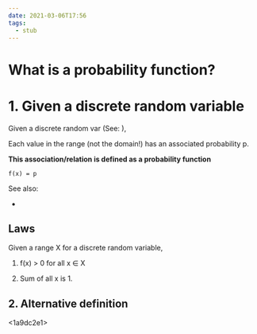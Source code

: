 ```yaml
---
date: 2021-03-06T17:56
tags: 
  - stub
---
```


# What is a probability function?

# 1. Given a discrete random variable

Given a discrete random var (See: <e9935ba0> ),

Each value in the range (not the domain!) has an associated probability p.

**This association/relation is defined as a probability function**

```
f(x) = p
```

See also:

- <e892a807>

## Laws

Given a range X for a discrete random variable,

1. f(x) > 0 for all x ∈ X

2. Sum of all x is 1.

## 2. Alternative definition

<1a9dc2e1>
